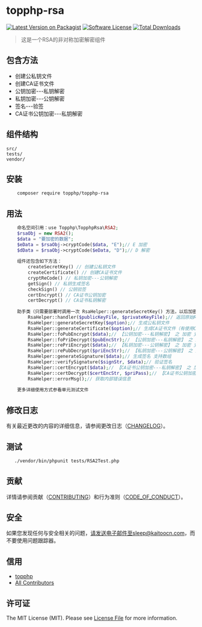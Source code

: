# topphp-rsa

[![Latest Version on Packagist][ico-version]][link-packagist]
[![Software License][ico-license]](LICENSE.md)
[![Total Downloads][ico-downloads]][link-downloads]


>这是一个RSA的非对称加密解密组件

## 包含方法

 - 创建公私钥文件
 - 创建CA证书文件
 - 公钥加密---私钥解密
 - 私钥加密---公钥解密
 - 签名---验签
 - CA证书公钥加密---私钥解密

## 组件结构


```
src/        
tests/
vendor/
```


## 安装

``` bash
    composer require topphp/topphp-rsa
```

## 用法

```php
    命名空间引用：use Topphp\TopphpRsa\RSA2;
    $rsaObj = new RSA2();
    $data = "要加密的数据";
    $eData = $rsaObj->cryptCode($data, "E");// E 加密
    $dData = $rsaObj->cryptCode($eData, "D");// D 解密
    
    组件还包含如下方法：
        createSecretKey() // 创建公私钥文件
        createCertificate() // 创建CA证书文件
        cryptReCode() // 私钥加密---公钥解密
        getSign() // 私钥生成签名
        checkSign() // 公钥验签
        certEncrypt() // CA证书公钥加密
        certDecrypt() // CA证书私钥解密
        
    助手类（只需要部署时调用一次 RsaHelper::generateSecretKey() 方法，以后加密解密会自动获取公私钥文件内容）
        RsaHelper::handler($publicKeyFile, $privateKeyFile);// 返回原始RSA2对象句柄
        RsaHelper::generateSecretKey($option);// 生成公私钥文件
        RsaHelper::generateCertificate($option);// 生成CA证书文件（有使用CA证书加密解密的需求时，调用此方法生成证书）
        RsaHelper::foPubEncrypt($data);// 【公钥加密---私钥解密】 之 加密 支持数组（常用于加密解密）
        RsaHelper::foPriDecrypt($pubEncStr);// 【公钥加密---私钥解密】 之 解密（常用于加密解密）
        RsaHelper::rePriEncrypt($data);// 【私钥加密---公钥解密】 之 加密 支持数组（常用于签名验签）
        RsaHelper::rePubDecrypt($priEncStr);// 【私钥加密---公钥解密】 之 解密（常用于签名验签）
        RsaHelper::generateSignature($data);// 生成签名 支持数组
        RsaHelper::verifySignature($signStr, $data);// 验证签名
        RsaHelper::certEncrypt($data);// 【CA证书公钥加密---私钥解密】 之 加密 支持数组
        RsaHelper::certDecrypt($certEncStr, $priPass);// 【CA证书公钥加密---私钥解密】 之 解密
        RsaHelper::errorMsg();// 获取内部错误信息
        
    更多详细使用方式参看单元测试文件
```

## 修改日志

有关最近更改的内容的详细信息，请参阅更改日志（[CHANGELOG](CHANGELOG.md)）。

## 测试

``` bash
   ./vendor/bin/phpunit tests/RSA2Test.php
```

## 贡献

详情请参阅贡献（[CONTRIBUTING](CONTRIBUTING.md)）和行为准则（[CODE_OF_CONDUCT](CODE_OF_CONDUCT.md)）。


## 安全

如果您发现任何与安全相关的问题，请发送电子邮件至sleep@kaitoocn.com，而不要使用问题跟踪器。

## 信用

- [topphp][link-author]
- [All Contributors][link-contributors]

## 许可证

The MIT License (MIT). Please see [License File](LICENSE.md) for more information.

[ico-version]: https://img.shields.io/packagist/v/topphp/component-builder.svg?style=flat-square
[ico-license]: https://img.shields.io/badge/license-MIT-brightgreen.svg?style=flat-square
[ico-travis]: https://img.shields.io/travis/topphp/component-builder/master.svg?style=flat-square
[ico-scrutinizer]: https://img.shields.io/scrutinizer/coverage/g/topphp/component-builder.svg?style=flat-square
[ico-code-quality]: https://img.shields.io/scrutinizer/g/topphp/component-builder.svg?style=flat-square
[ico-downloads]: https://img.shields.io/packagist/dt/topphp/component-builder.svg?style=flat-square

[link-packagist]: https://packagist.org/packages/topphp/component-builder
[link-travis]: https://travis-ci.org/topphp/component-builder
[link-scrutinizer]: https://scrutinizer-ci.com/g/topphp/component-builder/code-structure
[link-code-quality]: https://scrutinizer-ci.com/g/topphp/component-builder
[link-downloads]: https://packagist.org/packages/topphp/component-builder
[link-author]: https://github.com/topphp
[link-contributors]: ../../contributors

